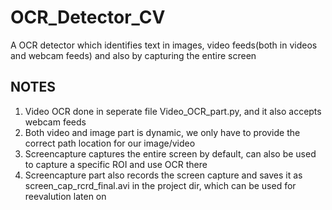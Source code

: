 # OCR_Detector_CV
A OCR detector which identifies text in images, video feeds(both in videos and webcam feeds) and also by capturing the entire screen


## NOTES

1. Video OCR done in seperate file Video_OCR_part.py, and it also accepts webcam feeds
2. Both video and image part is dynamic, we only have to provide the correct path location for our image/video
3. Screencapture captures the entire screen by default, can also be used to capture a specific ROI and use OCR there
4. Screencapture part also records the screen capture and saves it as screen_cap_rcrd_final.avi in the project dir, which can be used for reevalution laten on
